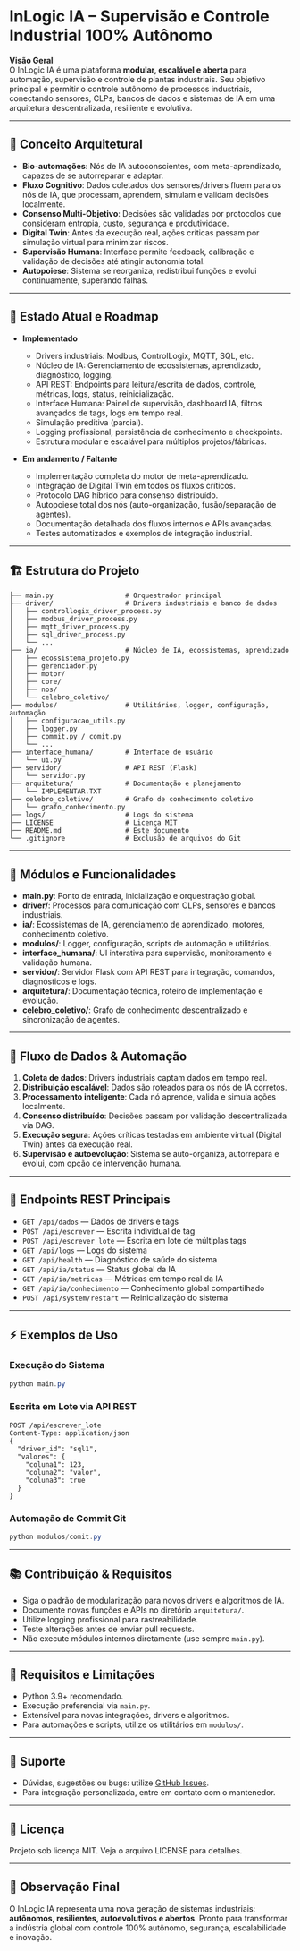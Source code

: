 # InLogic IA – Supervisão e Controle Industrial 100% Autônomo

**Visão Geral**  
O InLogic IA é uma plataforma **modular, escalável e aberta** para automação, supervisão e controle de plantas industriais. Seu objetivo principal é permitir o controle autônomo de processos industriais, conectando sensores, CLPs, bancos de dados e sistemas de IA em uma arquitetura descentralizada, resiliente e evolutiva.

---

## 🧬 Conceito Arquitetural

- **Bio-automações**: Nós de IA autoconscientes, com meta-aprendizado, capazes de se autorreparar e adaptar.
- **Fluxo Cognitivo**: Dados coletados dos sensores/drivers fluem para os nós de IA, que processam, aprendem, simulam e validam decisões localmente.
- **Consenso Multi-Objetivo**: Decisões são validadas por protocolos que consideram entropia, custo, segurança e produtividade.
- **Digital Twin**: Antes da execução real, ações críticas passam por simulação virtual para minimizar riscos.
- **Supervisão Humana**: Interface permite feedback, calibração e validação de decisões até atingir autonomia total.
- **Autopoiese**: Sistema se reorganiza, redistribui funções e evolui continuamente, superando falhas.

---

## 🚀 Estado Atual e Roadmap

- **Implementado**
  - Drivers industriais: Modbus, ControlLogix, MQTT, SQL, etc.
  - Núcleo de IA: Gerenciamento de ecossistemas, aprendizado, diagnóstico, logging.
  - API REST: Endpoints para leitura/escrita de dados, controle, métricas, logs, status, reinicialização.
  - Interface Humana: Painel de supervisão, dashboard IA, filtros avançados de tags, logs em tempo real.
  - Simulação preditiva (parcial).
  - Logging profissional, persistência de conhecimento e checkpoints.
  - Estrutura modular e escalável para múltiplos projetos/fábricas.

- **Em andamento / Faltante**
  - Implementação completa do motor de meta-aprendizado.
  - Integração de Digital Twin em todos os fluxos críticos.
  - Protocolo DAG híbrido para consenso distribuído.
  - Autopoiese total dos nós (auto-organização, fusão/separação de agentes).
  - Documentação detalhada dos fluxos internos e APIs avançadas.
  - Testes automatizados e exemplos de integração industrial.

---

## 🏗️ Estrutura do Projeto

```
├── main.py                  # Orquestrador principal
├── driver/                  # Drivers industriais e banco de dados
│   ├── controllogix_driver_process.py
│   ├── modbus_driver_process.py
│   ├── mqtt_driver_process.py
│   ├── sql_driver_process.py
│   └── ...
├── ia/                      # Núcleo de IA, ecossistemas, aprendizado
│   ├── ecossistema_projeto.py
│   ├── gerenciador.py
│   ├── motor/
│   ├── core/
│   ├── nos/
│   └── celebro_coletivo/
├── modulos/                 # Utilitários, logger, configuração, automação
│   ├── configuracao_utils.py
│   ├── logger.py
│   ├── commit.py / comit.py
│   └── ...
├── interface_humana/        # Interface de usuário
│   └── ui.py
├── servidor/                # API REST (Flask)
│   └── servidor.py
├── arquitetura/             # Documentação e planejamento
│   └── IMPLEMENTAR.TXT
├── celebro_coletivo/        # Grafo de conhecimento coletivo
│   └── grafo_conhecimento.py
├── logs/                    # Logs do sistema
├── LICENSE                  # Licença MIT
├── README.md                # Este documento
└── .gitignore               # Exclusão de arquivos do Git
```

---

## 🧩 Módulos e Funcionalidades

- **main.py**: Ponto de entrada, inicialização e orquestração global.
- **driver/**: Processos para comunicação com CLPs, sensores e bancos industriais.
- **ia/**: Ecossistemas de IA, gerenciamento de aprendizado, motores, conhecimento coletivo.
- **modulos/**: Logger, configuração, scripts de automação e utilitários.
- **interface_humana/**: UI interativa para supervisão, monitoramento e validação humana.
- **servidor/**: Servidor Flask com API REST para integração, comandos, diagnósticos e logs.
- **arquitetura/**: Documentação técnica, roteiro de implementação e evolução.
- **celebro_coletivo/**: Grafo de conhecimento descentralizado e sincronização de agentes.

---

## 🔄 Fluxo de Dados & Automação

1. **Coleta de dados**: Drivers industriais captam dados em tempo real.
2. **Distribuição escalável**: Dados são roteados para os nós de IA corretos.
3. **Processamento inteligente**: Cada nó aprende, valida e simula ações localmente.
4. **Consenso distribuído**: Decisões passam por validação descentralizada via DAG.
5. **Execução segura**: Ações críticas testadas em ambiente virtual (Digital Twin) antes da execução real.
6. **Supervisão e autoevolução**: Sistema se auto-organiza, autorrepara e evolui, com opção de intervenção humana.

---

## 🔑 Endpoints REST Principais

- `GET /api/dados` — Dados de drivers e tags
- `POST /api/escrever` — Escrita individual de tag
- `POST /api/escrever_lote` — Escrita em lote de múltiplas tags
- `GET /api/logs` — Logs do sistema
- `GET /api/health` — Diagnóstico de saúde do sistema
- `GET /api/ia/status` — Status global da IA
- `GET /api/ia/metricas` — Métricas em tempo real da IA
- `GET /api/ia/conhecimento` — Conhecimento global compartilhado
- `POST /api/system/restart` — Reinicialização do sistema

---

## ⚡ Exemplos de Uso

### Execução do Sistema
```powershell
python main.py
```

### Escrita em Lote via API REST
```http
POST /api/escrever_lote
Content-Type: application/json
{
  "driver_id": "sql1",
  "valores": {
    "coluna1": 123,
    "coluna2": "valor",
    "coluna3": true
  }
}
```

### Automação de Commit Git
```powershell
python modulos/comit.py
```

---

## 📚 Contribuição & Requisitos

- Siga o padrão de modularização para novos drivers e algoritmos de IA.
- Documente novas funções e APIs no diretório `arquitetura/`.
- Utilize logging profissional para rastreabilidade.
- Teste alterações antes de enviar pull requests.
- Não execute módulos internos diretamente (use sempre `main.py`).

---

## 🧩 Requisitos e Limitações

- Python 3.9+ recomendado.
- Execução preferencial via `main.py`.
- Extensível para novas integrações, drivers e algoritmos.
- Para automações e scripts, utilize os utilitários em `modulos/`.

---

## 💬 Suporte

- Dúvidas, sugestões ou bugs: utilize [GitHub Issues](https://github.com/EngRafael35/Inlogic_ia/issues).
- Para integração personalizada, entre em contato com o mantenedor.

---

## 📝 Licença

Projeto sob licença MIT. Veja o arquivo LICENSE para detalhes.

---

## 🌟 Observação Final

O InLogic IA representa uma nova geração de sistemas industriais: **autônomos, resilientes, autoevolutivos e abertos**. Pronto para transformar a indústria global com controle 100% autônomo, segurança, escalabilidade e inovação.
